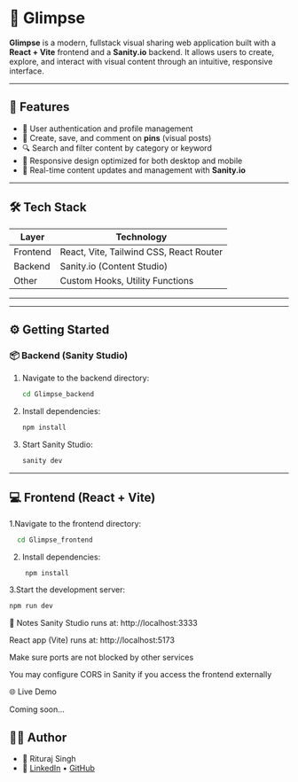 # 🌟 Glimpse

**Glimpse** is a modern, fullstack visual sharing web application built with a **React + Vite** frontend and a **Sanity.io** backend. It allows users to create, explore, and interact with visual content through an intuitive, responsive interface.

---

## 🚀 Features

- 🔐 User authentication and profile management  
- 📌 Create, save, and comment on **pins** (visual posts)  
- 🔍 Search and filter content by category or keyword  
- 📱 Responsive design optimized for both desktop and mobile  
- 🔄 Real-time content updates and management with **Sanity.io**

---

## 🛠️ Tech Stack

| Layer     | Technology                          |
|-----------|--------------------------------------|
| Frontend  | React, Vite, Tailwind CSS, React Router |
| Backend   | Sanity.io (Content Studio)           |
| Other     | Custom Hooks, Utility Functions      |

---

---

## ⚙️ Getting Started

### 📦 Backend (Sanity Studio)

1. Navigate to the backend directory:
   ```bash
   cd Glimpse_backend
2. Install dependencies:
    ```bash
   npm install
3. Start Sanity Studio:
     ```bash
    sanity dev
     
---
## 💻 Frontend (React + Vite)

1.Navigate to the frontend directory:
 ```bash
   cd Glimpse_frontend
```

2. Install dependencies:
```bash
    npm install
  ```
3.Start the development server:
  ```bash
  npm run dev
```
📌 Notes
Sanity Studio runs at: http://localhost:3333

React app (Vite) runs at: http://localhost:5173

Make sure ports are not blocked by other services

You may configure CORS in Sanity if you access the frontend externally

🌐 Live Demo

Coming soon...

## 🧑‍💻 Author

- 💼 Rituraj Singh  
- 🔗 [LinkedIn](https://www.linkedin.com/in/riturajsingh1) • [GitHub](https://github.com/Rituraj379)


